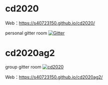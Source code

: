 # cd2020
Web：https://s40723150.github.io/cd2020/

personal gitter room
[![Gitter](https://badges.gitter.im/40723150/community.svg)](https://gitter.im/40723150/community?utm_source=badge&utm_medium=badge&utm_campaign=pr-badge)
# cd2020ag2
group gitter room
[![cd2020](https://badges.gitter.im/40723150/cd2020ag2.svg)](https://gitter.im/40723150/cd2020ag2?utm_source=badge&utm_medium=badge&utm_campaign=pr-badge)

Web：https://s40723150.github.io/cd2020ag2/